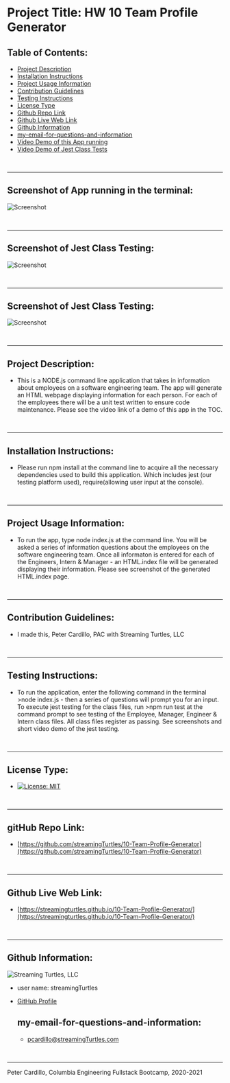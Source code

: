 
  # Project Title: HW 10 Team Profile Generator
    
  ## Table of Contents:
  - [Project Description](#project-description)
  - [Installation Instructions](#installation-instructions)
  - [Project Usage Information](#project-usage-information)
  - [Contribution Guidelines](#contribution-guidelines)
  - [Testing Instructions](#testing-instructions)
  - [License Type](#license-type)
  - [Github Repo Link](#github-repo-link)
  - [Github Live Web Link](#github-live-web-link)
  - [Github Information](#github-information)
  - [my-email-for-questions-and-information](#my-email-for-questions-and-information)
  - [Video Demo of this App running](https://drive.google.com/file/d/1SH0pPhN4_EQtXqROm5jkCi3u9nQb4zDF/view)
  - [Video Demo of Jest Class Tests](https://drive.google.com/file/d/1SDcIpdKO2kFS4XUlrT0SQyPcJtQLMzT_/view)


  &nbsp;
  - - -
  ## Screenshot of App running in the terminal:
  ![Screenshot](./Assets/appDemo-Screen-Shot.png)

  &nbsp;
  - - -
  ## Screenshot of Jest Class Testing:
  ![Screenshot](./Assets/Jest-test-Screen-Shot-1.png)

  &nbsp;
  - - -
  ## Screenshot of Jest Class Testing:
  ![Screenshot](./Assets/Jest-test-Screen-Shot-1.png)






  &nbsp;
  - - -
  ## Project Description:
  - This is a NODE.js command line application that takes in information about employees on a software engineering team.  The app will generate an HTML webpage displaying information for each person.  For each of the employees there will be a unit test written to ensure code maintenance.  Please see the video link of a demo of this app in the TOC.

  &nbsp;
  - - -
  ## Installation Instructions:
  - Please run npm install at the command line  to acquire all the necessary dependencies used to build this application.  Which includes jest (our testing platform used), require(allowing user input at the console). 

  &nbsp;
  - - -
  ## Project Usage Information:
  - To run the app, type node index.js at the command line.  You will be asked a series of information questions about the employees on the software engineering team.  Once all informaton is entered for each of the Engineers, Intern & Manager - an HTML.index file will be generated displaying their information.  Please see screenshot of the generated HTML.index page.

  &nbsp;
  - - -
  ## Contribution Guidelines:
  - I made this, Peter Cardillo, PAC with Streaming Turtles, LLC

  &nbsp;
  - - -
  ## Testing Instructions:
  - To run the application, enter the following command in the terminal >node index.js  -  then a series of questions will prompt you for an input.  To execute jest testing for the class files, run >npm run test at the command prompt to see testing of the Employee, Manager, Engineer & Intern class files. All class files register as passing. See screenshots and short video demo of the jest testing.

  &nbsp;
  - - -
  ## License Type:
  - [![License: MIT](https://img.shields.io/badge/License-MIT-yellow.svg)](https://opensource.org/licenses/MIT)

  &nbsp;
  - - -
  ## gitHub Repo Link:
  - [https://github.com/streamingTurtles/10-Team-Profile-Generator](https://github.com/streamingTurtles/10-Team-Profile-Generator)

  &nbsp;
  - - -
  ## Github Live Web Link:
  - [https://streamingturtles.github.io/10-Team-Profile-Generator/](https://streamingturtles.github.io/10-Team-Profile-Generator/)

  &nbsp;
  - - -
  ## Github Information:

  ![Streaming Turtles, LLC](https://avatars2.githubusercontent.com/u/1152009?v=4)
- user name: streamingTurtles
- [GitHub Profile](https://github.com/streamingTurtles)

  ## my-email-for-questions-and-information:
  - pcardillo@streamingTurtles.com  

  &nbsp;

- - -
Peter Cardillo, Columbia Engineering Fullstack Bootcamp, 2020-2021  

